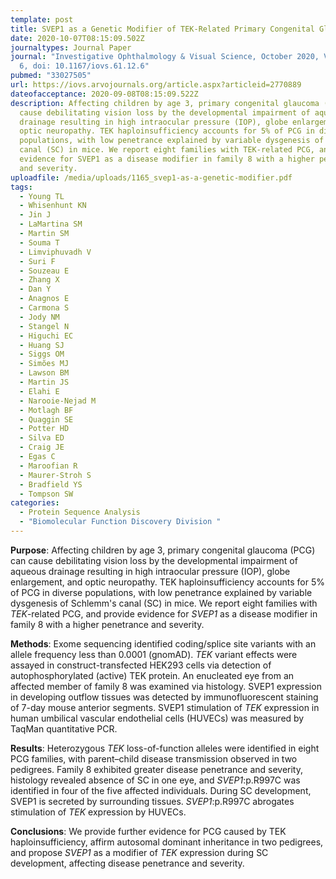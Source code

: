 ```yaml
---
template: post
title: SVEP1 as a Genetic Modifier of TEK-Related Primary Congenital Glaucoma
date: 2020-10-07T08:15:09.502Z
journaltypes: Journal Paper
journal: "Investigative Ophthalmology & Visual Science, October 2020, Vol. 61,
  6, doi: 10.1167/iovs.61.12.6"
pubmed: "33027505"
url: https://iovs.arvojournals.org/article.aspx?articleid=2770889
dateofacceptance: 2020-09-08T08:15:09.522Z
description: Affecting children by age 3, primary congenital glaucoma (PCG) can
  cause debilitating vision loss by the developmental impairment of aqueous
  drainage resulting in high intraocular pressure (IOP), globe enlargement, and
  optic neuropathy. TEK haploinsufficiency accounts for 5% of PCG in diverse
  populations, with low penetrance explained by variable dysgenesis of Schlemm's
  canal (SC) in mice. We report eight families with TEK-related PCG, and provide
  evidence for SVEP1 as a disease modifier in family 8 with a higher penetrance
  and severity.
uploadfile: /media/uploads/1165_svep1-as-a-genetic-modifier.pdf
tags:
  - Young TL
  - Whisenhunt KN
  - Jin J
  - LaMartina SM
  - Martin SM
  - Souma T
  - Limviphuvadh V
  - Suri F
  - Souzeau E
  - Zhang X
  - Dan Y
  - Anagnos E
  - Carmona S
  - Jody NM
  - Stangel N
  - Higuchi EC
  - Huang SJ
  - Siggs OM
  - Simões MJ
  - Lawson BM
  - Martin JS
  - Elahi E
  - Narooie-Nejad M
  - Motlagh BF
  - Quaggin SE
  - Potter HD
  - Silva ED
  - Craig JE
  - Egas C
  - Maroofian R
  - Maurer-Stroh S
  - Bradfield YS
  - Tompson SW
categories:
  - Protein Sequence Analysis
  - "Biomolecular Function Discovery Division "
---
```

<!--StartFragment-->

**Purpose**: Affecting children by age 3, primary congenital glaucoma (PCG) can cause debilitating vision loss by the developmental impairment of aqueous drainage resulting in high intraocular pressure (IOP), globe enlargement, and optic neuropathy. TEK haploinsufficiency accounts for 5% of PCG in diverse populations, with low penetrance explained by variable dysgenesis of Schlemm's canal (SC) in mice. We report eight families with *TEK*-related PCG, and provide evidence for *SVEP1* as a disease modifier in family 8 with a higher penetrance and severity.

**Methods**: Exome sequencing identified coding/splice site variants with an allele frequency less than 0.0001 (gnomAD). *TEK* variant effects were assayed in construct-transfected HEK293 cells via detection of autophosphorylated (active) TEK protein. An enucleated eye from an affected member of family 8 was examined via histology. SVEP1 expression in developing outflow tissues was detected by immunofluorescent staining of 7-day mouse anterior segments. SVEP1 stimulation of *TEK* expression in human umbilical vascular endothelial cells (HUVECs) was measured by TaqMan quantitative PCR.

**Results**: Heterozygous *TEK* loss-of-function alleles were identified in eight PCG families, with parent–child disease transmission observed in two pedigrees. Family 8 exhibited greater disease penetrance and severity, histology revealed absence of SC in one eye, and *SVEP1*:p.R997C was identified in four of the five affected individuals. During SC development, SVEP1 is secreted by surrounding tissues. *SVEP1*:p.R997C abrogates stimulation of *TEK* expression by HUVECs.

**Conclusions**: We provide further evidence for PCG caused by TEK haploinsufficiency, affirm autosomal dominant inheritance in two pedigrees, and propose *SVEP1* as a modifier of *TEK* expression during SC development, affecting disease penetrance and severity.

<!--EndFragment-->